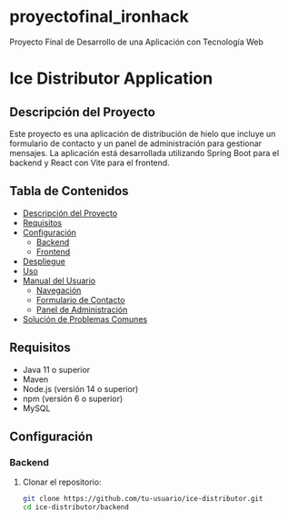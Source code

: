# proyectofinal_ironhack
Proyecto Final de Desarrollo de una Aplicación con Tecnología Web

# Ice Distributor Application

## Descripción del Proyecto

Este proyecto es una aplicación de distribución de hielo que incluye un formulario de contacto y un panel de administración para gestionar mensajes. La aplicación está desarrollada utilizando Spring Boot para el backend y React con Vite para el frontend.

## Tabla de Contenidos

- [Descripción del Proyecto](#descripción-del-proyecto)
- [Requisitos](#requisitos)
- [Configuración](#configuración)
  - [Backend](#backend)
  - [Frontend](#frontend)
- [Despliegue](#despliegue)
- [Uso](#uso)
- [Manual del Usuario](#manual-del-usuario)
  - [Navegación](#navegación)
  - [Formulario de Contacto](#formulario-de-contacto)
  - [Panel de Administración](#panel-de-administración)
- [Solución de Problemas Comunes](#solución-de-problemas-comunes)

## Requisitos

- Java 11 o superior
- Maven
- Node.js (versión 14 o superior)
- npm (versión 6 o superior)
- MySQL

## Configuración

### Backend

1. Clonar el repositorio:
   ```sh
   git clone https://github.com/tu-usuario/ice-distributor.git
   cd ice-distributor/backend

